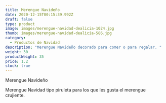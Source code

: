 ```yaml
---
title: Merengue Navideño
date: 2020-12-15T00:15:39.992Z
draft: false
type: product
image: images/merengue-navidad-dealicia-1024.jpg
thumb: images/merengue-navidad-dealicia-586.jpg
category:
  - Productos de Navidad
description: "Merengue Navideño decorado para comer o para regalar. "
weight: 30
productWeight: 35
price: 1.2
stock: true
---
```

Merengue Navideño 

Merengue Navidad tipo piruleta para los que les gusta el merengue crujiente.